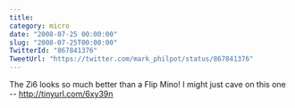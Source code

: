```yaml
---
title: 
category: micro
date: "2008-07-25 00:00:00"
slug: "2008-07-25T00:00:00"
TwitterId: "867841376"
TweetUrl: "https://twitter.com/mark_philpot/status/867841376"
---
```


The Zi6 looks so much better than a Flip Mino! I might just cave on this one --
http://tinyurl.com/6xy39n
